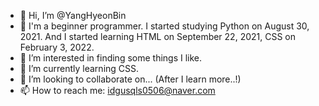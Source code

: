- 👋 Hi, I’m @YangHyeonBin
- 🌱 I'm a beginner programmer. I started studying Python on August 30, 2021. And I started learning HTML on September 22, 2021, CSS on February 3, 2022.
- 👀 I’m interested in finding some things I like.
- 🌱 I’m currently learning CSS.
- 💞️ I’m looking to collaborate on... (After I learn more..!)
- 📫 How to reach me: idgusqls0506@naver.com

<!---
YangHyeonBin/YangHyeonBin is a ✨ special ✨ repository because its `README.md` (this file) appears on your GitHub profile.
You can click the Preview link to take a look at your changes.
--->
